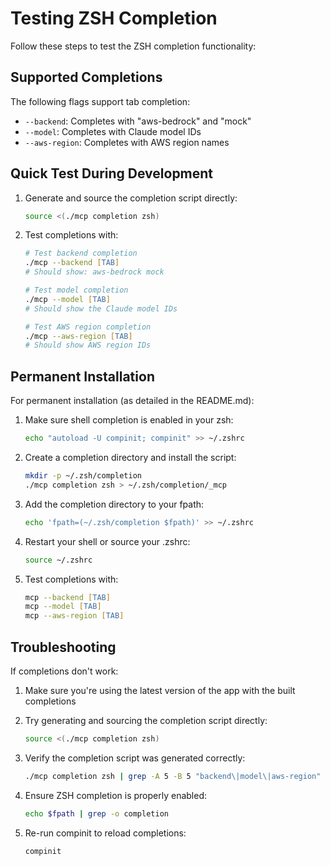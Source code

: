 # Testing ZSH Completion

Follow these steps to test the ZSH completion functionality:

## Supported Completions

The following flags support tab completion:

- `--backend`: Completes with "aws-bedrock" and "mock"
- `--model`: Completes with Claude model IDs
- `--aws-region`: Completes with AWS region names

## Quick Test During Development

1. Generate and source the completion script directly:
   ```zsh
   source <(./mcp completion zsh)
   ```

2. Test completions with:
   ```zsh
   # Test backend completion
   ./mcp --backend [TAB]
   # Should show: aws-bedrock mock

   # Test model completion
   ./mcp --model [TAB]
   # Should show the Claude model IDs
   
   # Test AWS region completion
   ./mcp --aws-region [TAB]
   # Should show AWS region IDs
   ```

## Permanent Installation

For permanent installation (as detailed in the README.md):

1. Make sure shell completion is enabled in your zsh:
   ```zsh
   echo "autoload -U compinit; compinit" >> ~/.zshrc
   ```

2. Create a completion directory and install the script:
   ```zsh
   mkdir -p ~/.zsh/completion
   ./mcp completion zsh > ~/.zsh/completion/_mcp
   ```

3. Add the completion directory to your fpath:
   ```zsh
   echo 'fpath=(~/.zsh/completion $fpath)' >> ~/.zshrc
   ```

4. Restart your shell or source your .zshrc:
   ```zsh
   source ~/.zshrc
   ```

5. Test completions with:
   ```zsh
   mcp --backend [TAB]
   mcp --model [TAB]
   mcp --aws-region [TAB]
   ```

## Troubleshooting

If completions don't work:

1. Make sure you're using the latest version of the app with the built completions

2. Try generating and sourcing the completion script directly:
   ```zsh
   source <(./mcp completion zsh)
   ```

3. Verify the completion script was generated correctly:
   ```zsh
   ./mcp completion zsh | grep -A 5 -B 5 "backend\|model\|aws-region"
   ```

4. Ensure ZSH completion is properly enabled:
   ```zsh
   echo $fpath | grep -o completion
   ```

5. Re-run compinit to reload completions:
   ```zsh
   compinit
   ```

